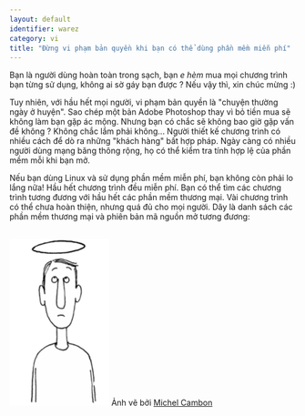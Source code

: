 ```yaml
---
layout: default
identifier: warez
category: vi
title: "Đừng vi phạm bản quyền khi bạn có thể dùng phần mềm miễn phí"
---
```


Bạn là người dùng hoàn toàn trong sạch, bạn *e hèm* mua mọi chương trình bạn từng sử dụng, 
không ai sờ gáy bạn được ? Nếu vậy thì, xin chúc mừng :)

Tuy nhiên, với hầu hết mọi người, vi phạm bản quyền là "chuyện thường ngày ở huyện". 
Sao chép một bản Adobe Photoshop thay vì bỏ tiền mua sẽ không làm bạn gặp ác mộng. Nhưng bạn có chắc sẽ 
không bao giờ gặp vấn đề không ? Không chắc lắm phải không... Người thiết kế chương trình 
có nhiều cách để dò ra những "khách hàng" bất hợp pháp. Ngày càng có nhiều người dùng mạng 
băng thông rộng, họ có thể kiểm tra tính hợp lệ của phần mềm mỗi khi bạn mở.

Nếu bạn dùng Linux và sử dụng phần mềm miễn phí, bạn không còn phải lo lắng nữa! Hầu hết 
chương trình đều miễn phí. Bạn có thể tìm các chương trình tương đương với hầu hết các phần mềm 
thương mại. Vài chương trình có thể chưa hoàn thiện, nhưng quá đủ cho mọi người. 
Dây là danh sách các phần mềm thương mại và phiên bản mã nguồn mở tương đương:

<?php

table_parser ("Có", "Không", "Thương Mại", "Mã Nguồn Mở", "Chạy trên Windows ?");


<br /><br>

<img src="/img/warez.png" />

Ảnh vẽ bởi <a href="http://michel.cambon.free.fr/ampere/salle1bis.htm">Michel Cambon</a>




